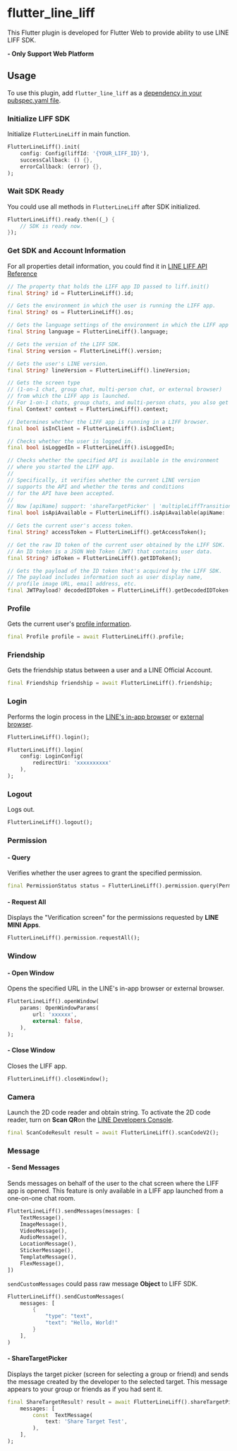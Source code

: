 # flutter_line_liff

This Flutter plugin is developed for Flutter Web to provide ability to use LINE LIFF SDK.

**- Only Support Web Platform**

## Usage

To use this plugin, add  `flutter_line_liff`  as a  [dependency in your pubspec.yaml file](https://flutter.dev/docs/development/platform-integration/platform-channels).

### Initialize LIFF SDK

Initialize `FlutterLineLiff` in main function.
```dart
FlutterLineLiff().init(
	config: Config(liffId: '{YOUR_LIFF_ID}'),
	successCallback: () {},
	errorCallback: (error) {},
);
```

### Wait SDK Ready

You could use all methods in `FlutterLineLiff` after SDK initialized.
```dart
FlutterLineLiff().ready.then((_) {
	// SDK is ready now.
});
```

### Get SDK and Account Information

For all properties detail information, you could find it in [LINE LIFF API Reference](https://developers.line.biz/en/reference/liff/)

```dart
// The property that holds the LIFF app ID passed to liff.init()
final String? id = FlutterLineLiff().id;

// Gets the environment in which the user is running the LIFF app.
final String? os = FlutterLineLiff().os;

// Gets the language settings of the environment in which the LIFF app is running.
final String language = FlutterLineLiff().language;

// Gets the version of the LIFF SDK.
final String version = FlutterLineLiff().version;

// Gets the user's LINE version.
final String? lineVersion = FlutterLineLiff().lineVersion;

// Gets the screen type 
// (1-on-1 chat, group chat, multi-person chat, or external browser) 
// from which the LIFF app is launched. 
// For 1-on-1 chats, group chats, and multi-person chats, you also get a unique ID.
final Context? context = FlutterLineLiff().context;

// Determines whether the LIFF app is running in a LIFF browser.
final bool isInClient = FlutterLineLiff().isInClient;

// Checks whether the user is logged in.
final bool isLoggedIn = FlutterLineLiff().isLoggedIn;

// Checks whether the specified API is available in the environment 
// where you started the LIFF app. 
//
// Specifically, it verifies whether the current LINE version 
// supports the API and whether the terms and conditions 
// for the API have been accepted.
// 
// Now [apiName] support: 'shareTargetPicker' | 'multipleLiffTransition'
final bool isApiAvailable = FlutterLineLiff().isApiAvailable(apiName: 'shareTargetPicker');

// Gets the current user's access token.
final String? accessToken = FlutterLineLiff().getAccessToken();

// Get the raw ID token of the current user obtained by the LIFF SDK. 
// An ID token is a JSON Web Token (JWT) that contains user data.
final String? idToken = FlutterLineLiff().getIDToken();

// Gets the payload of the ID token that's acquired by the LIFF SDK. 
// The payload includes information such as user display name, 
// profile image URL, email address, etc.
final JWTPayload? decodedIDToken = FlutterLineLiff().getDecodedIDToken();
```

### Profile

Gets the current user's [profile information](https://developers.line.biz/en/glossary/#profile-information).
```dart
final Profile profile = await FlutterLineLiff().profile;
```

### Friendship

Gets the friendship status between a user and a LINE Official Account.
```dart
final Friendship friendship = await FlutterLineLiff().friendship;
```

### Login

Performs the login process in the [LINE's in-app browser](https://developers.line.biz/en/glossary/#line-iab) or [external browser](https://developers.line.biz/en/glossary/#external-browser).
```dart
FlutterLineLiff().login();

FlutterLineLiff().login(
	config: LoginConfig(
		redirectUri: 'xxxxxxxxxx'
	),
);
```

### Logout

Logs out.
```dart
FlutterLineLiff().logout();
```

### Permission

#### - Query

Verifies whether the user agrees to grant the specified permission.
```dart
final PermissionStatus status = FlutterLineLiff().permission.query(Permission.xxxx);
```

#### - Request All

Displays the "Verification screen" for the permissions requested by **LINE MINI Apps**.
```dart
FlutterLineLiff().permission.requestAll();
```

### Window

#### - Open Window

Opens the specified URL in the LINE's in-app browser or external browser.
```dart
FlutterLineLiff().openWindow(
	params: OpenWindowParams(
		url: 'xxxxxx',
		external: false,
	),
);
```

#### - Close Window

Closes the LIFF app.
```dart
FlutterLineLiff().closeWindow();
```

### Camera

Launch the 2D code reader and obtain string. To activate the 2D code reader, turn on **Scan QR**on the [LINE Developers Console](https://developers.line.biz/console/).

```dart
final ScanCodeResult result = await FlutterLineLiff().scanCodeV2();
```

### Message

#### - Send Messages

Sends messages on behalf of the user to the chat screen where the LIFF app is opened. This feature is only available in a LIFF app launched from a one-on-one chat room.
```dart
FlutterLineLiff().sendMessages(messages: [
	TextMessage(), 
	ImageMessage(),
	VideoMessage(),
	AudioMessage(),
	LocationMessage(),
	StickerMessage(),
	TemplateMessage(),
	FlexMessage(),
])
```

`sendCustomMessages` could pass raw message **Object** to LIFF SDK.
```dart
FlutterLineLiff().sendCustomMessages(
	messages: [
		{
			"type": "text",
			"text": "Hello, World!"
		}
	],
)
```

#### - ShareTargetPicker

Displays the target picker (screen for selecting a group or friend) and sends the message created by the developer to the selected target. This message appears to your group or friends as if you had sent it.
```dart
final ShareTargetResult? result = await FlutterLineLiff().shareTargetPicker(
	messages: [
		const  TextMessage(
			text: 'Share Target Test',
		),
	],
);
```